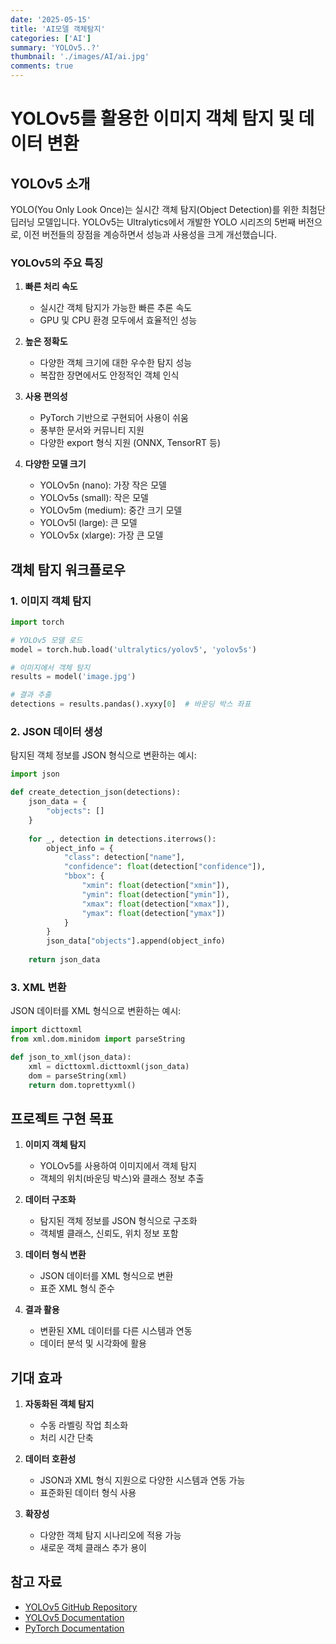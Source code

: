 ```yaml
---
date: '2025-05-15'
title: 'AI모델 객체탐지'
categories: ['AI']
summary: 'YOLOv5..?'
thumbnail: './images/AI/ai.jpg'
comments: true
---
```


# YOLOv5를 활용한 이미지 객체 탐지 및 데이터 변환

## YOLOv5 소개

YOLO(You Only Look Once)는 실시간 객체 탐지(Object Detection)를 위한 최첨단 딥러닝 모델입니다. YOLOv5는 Ultralytics에서 개발한 YOLO 시리즈의 5번째 버전으로, 이전 버전들의 장점을 계승하면서 성능과 사용성을 크게 개선했습니다.

### YOLOv5의 주요 특징

1. **빠른 처리 속도**
   - 실시간 객체 탐지가 가능한 빠른 추론 속도
   - GPU 및 CPU 환경 모두에서 효율적인 성능

2. **높은 정확도**
   - 다양한 객체 크기에 대한 우수한 탐지 성능
   - 복잡한 장면에서도 안정적인 객체 인식

3. **사용 편의성**
   - PyTorch 기반으로 구현되어 사용이 쉬움
   - 풍부한 문서와 커뮤니티 지원
   - 다양한 export 형식 지원 (ONNX, TensorRT 등)

4. **다양한 모델 크기**
   - YOLOv5n (nano): 가장 작은 모델
   - YOLOv5s (small): 작은 모델
   - YOLOv5m (medium): 중간 크기 모델
   - YOLOv5l (large): 큰 모델
   - YOLOv5x (xlarge): 가장 큰 모델

## 객체 탐지 워크플로우

### 1. 이미지 객체 탐지
```python
import torch

# YOLOv5 모델 로드
model = torch.hub.load('ultralytics/yolov5', 'yolov5s')

# 이미지에서 객체 탐지
results = model('image.jpg')

# 결과 추출
detections = results.pandas().xyxy[0]  # 바운딩 박스 좌표
```

### 2. JSON 데이터 생성
탐지된 객체 정보를 JSON 형식으로 변환하는 예시:

```python
import json

def create_detection_json(detections):
    json_data = {
        "objects": []
    }
    
    for _, detection in detections.iterrows():
        object_info = {
            "class": detection["name"],
            "confidence": float(detection["confidence"]),
            "bbox": {
                "xmin": float(detection["xmin"]),
                "ymin": float(detection["ymin"]),
                "xmax": float(detection["xmax"]),
                "ymax": float(detection["ymax"])
            }
        }
        json_data["objects"].append(object_info)
    
    return json_data
```

### 3. XML 변환
JSON 데이터를 XML 형식으로 변환하는 예시:

```python
import dicttoxml
from xml.dom.minidom import parseString

def json_to_xml(json_data):
    xml = dicttoxml.dicttoxml(json_data)
    dom = parseString(xml)
    return dom.toprettyxml()
```

## 프로젝트 구현 목표

1. **이미지 객체 탐지**
   - YOLOv5를 사용하여 이미지에서 객체 탐지
   - 객체의 위치(바운딩 박스)와 클래스 정보 추출

2. **데이터 구조화**
   - 탐지된 객체 정보를 JSON 형식으로 구조화
   - 객체별 클래스, 신뢰도, 위치 정보 포함

3. **데이터 형식 변환**
   - JSON 데이터를 XML 형식으로 변환
   - 표준 XML 형식 준수

4. **결과 활용**
   - 변환된 XML 데이터를 다른 시스템과 연동
   - 데이터 분석 및 시각화에 활용

## 기대 효과

1. **자동화된 객체 탐지**
   - 수동 라벨링 작업 최소화
   - 처리 시간 단축

2. **데이터 호환성**
   - JSON과 XML 형식 지원으로 다양한 시스템과 연동 가능
   - 표준화된 데이터 형식 사용

3. **확장성**
   - 다양한 객체 탐지 시나리오에 적용 가능
   - 새로운 객체 클래스 추가 용이

## 참고 자료

- [YOLOv5 GitHub Repository](https://github.com/ultralytics/yolov5)
- [YOLOv5 Documentation](https://docs.ultralytics.com/)
- [PyTorch Documentation](https://pytorch.org/docs/stable/index.html) 